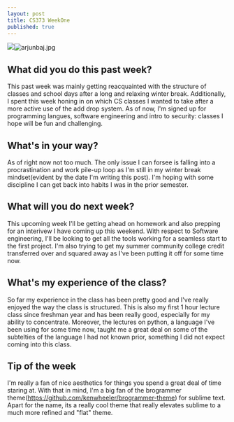 ```yaml
---
layout: post
title: CS373 WeekOne
published: true
---
```

![]({{site.baseurl}}/_posts/arjunbaj.jpg)![arjunbaj.jpg]({{site.baseurl}}/_posts/arjunbaj.jpg)

## What did you do this past week?
This past week was mainly getting reacquainted with the structure of classes and school days after a long and relaxing winter break. Additionally, I spent this week honing in on which CS classes I wanted to take after a more active use of the add drop system. As of now, I'm signed up for programming langues, software engineering and intro to security: classes I hope will be fun and challenging.

## What's in your way?
As of right now not too much. The only issue I can forsee is falling into a procrastination and work pile-up loop as I'm still in my winter break mindset(evident by the date I'm writing this post). I'm hoping with some discipline I can get back into habits I was in the prior semester.

## What will you do next week?
This upcoming week I'll be getting ahead on homework and also prepping for an interivew I have coming up this weekend. With respect to Software engineering, I'll be looking to get all the tools working for a seamless start to the first project. I'm also trying to get my summer community college credit transferred over and squared away as I've been putting it off for some time now.

## What's my experience of the class?
So far my experience in the class has been pretty good and I've really enjoyed the way the class is structured. This is also my first 1 hour lecture class since freshman year and has been really good, especially for my ability to concentrate. Moreover, the lectures on python, a language I've been using for some time now, taught me a great deal on some of the subtelties of the language I had not known prior, something I did not expect coming into this class.

## Tip of the week
I'm really a fan of nice aesthetics for things you spend a great deal of time staring at. With that in mind, I'm a big fan of the brogrammer theme(https://github.com/kenwheeler/brogrammer-theme) for sublime text. Apart for the name, its a really cool theme that really elevates sublime to a much more refined and "flat" theme.
